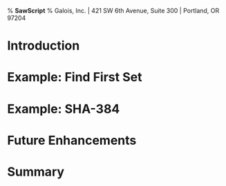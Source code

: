 % **SawScript**
% Galois, Inc. | 421 SW 6th Avenue, Suite 300 | Portland, OR 97204

Introduction
============

Example: Find First Set
=======================

Example: SHA-384
================

Future Enhancements
===================

Summary
=======
